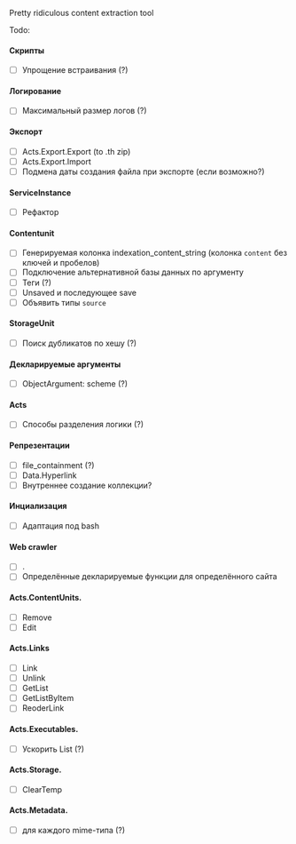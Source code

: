 Pretty ridiculous content extraction tool

Todo:

#### Скрипты

- [ ] Упрощение встраивания (?)

#### Логирование

- [ ] Максимальный размер логов (?)

#### Экспорт

- [ ] Acts.Export.Export (to .th zip)
- [ ] Acts.Export.Import
- [ ] Подмена даты создания файла при экспорте (если возможно?)

#### ServiceInstance

- [ ] Рефактор

#### Contentunit

- [ ] Генерируемая колонка indexation_content_string (колонка `content` без ключей и пробелов)
- [ ] Подключение альтернативной базы данных по аргументу
- [ ] Теги (?)
- [ ] Unsaved и последующее save
- [ ] Объявить типы `source`

#### StorageUnit

- [ ] Поиск дубликатов по хешу (?)

#### Декларируемые аргументы

- [ ] ObjectArgument: scheme (?)

#### Acts

- [ ] Способы разделения логики (?)

#### Репрезентации

- [ ] file_containment (?)
- [ ] Data.Hyperlink
- [ ] Внутреннее создание коллекции?

#### Инциализация

- [ ] Адаптация под bash

#### Web crawler

- [ ] .
- [ ] Определённые декларируемые функции для определённого сайта

#### Acts.ContentUnits.

- [ ] Remove
- [ ] Edit

#### Acts.Links

- [ ] Link
- [ ] Unlink
- [ ] GetList
- [ ] GetListByItem
- [ ] ReoderLink

#### Acts.Executables.

- [ ] Ускорить List (?)

#### Acts.Storage.

- [ ] ClearTemp

#### Acts.Metadata.

- [ ] для каждого mime-типа (?)
